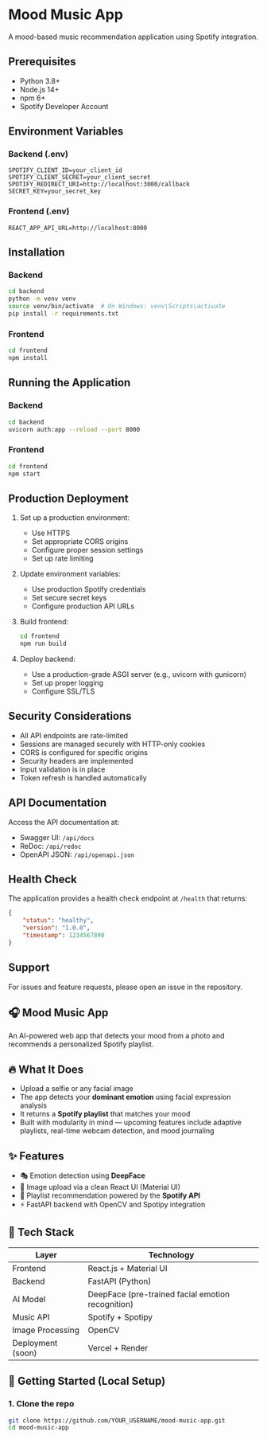 # Mood Music App

A mood-based music recommendation application using Spotify integration.

## Prerequisites

- Python 3.8+
- Node.js 14+
- npm 6+
- Spotify Developer Account

## Environment Variables

### Backend (.env)
```
SPOTIFY_CLIENT_ID=your_client_id
SPOTIFY_CLIENT_SECRET=your_client_secret
SPOTIFY_REDIRECT_URI=http://localhost:3000/callback
SECRET_KEY=your_secret_key
```

### Frontend (.env)
```
REACT_APP_API_URL=http://localhost:8000
```

## Installation

### Backend
```bash
cd backend
python -m venv venv
source venv/bin/activate  # On Windows: venv\Scripts\activate
pip install -r requirements.txt
```

### Frontend
```bash
cd frontend
npm install
```

## Running the Application

### Backend
```bash
cd backend
uvicorn auth:app --reload --port 8000
```

### Frontend
```bash
cd frontend
npm start
```

## Production Deployment

1. Set up a production environment:
   - Use HTTPS
   - Set appropriate CORS origins
   - Configure proper session settings
   - Set up rate limiting

2. Update environment variables:
   - Use production Spotify credentials
   - Set secure secret keys
   - Configure production API URLs

3. Build frontend:
   ```bash
   cd frontend
   npm run build
   ```

4. Deploy backend:
   - Use a production-grade ASGI server (e.g., uvicorn with gunicorn)
   - Set up proper logging
   - Configure SSL/TLS

## Security Considerations

- All API endpoints are rate-limited
- Sessions are managed securely with HTTP-only cookies
- CORS is configured for specific origins
- Security headers are implemented
- Input validation is in place
- Token refresh is handled automatically

## API Documentation

Access the API documentation at:
- Swagger UI: `/api/docs`
- ReDoc: `/api/redoc`
- OpenAPI JSON: `/api/openapi.json`

## Health Check

The application provides a health check endpoint at `/health` that returns:
```json
{
    "status": "healthy",
    "version": "1.0.0",
    "timestamp": 1234567890
}
```

## Support

For issues and feature requests, please open an issue in the repository.

## 🎧 Mood Music App

An AI-powered web app that detects your mood from a photo and recommends a personalized Spotify playlist.

## 🔥 What It Does

- Upload a selfie or any facial image
- The app detects your **dominant emotion** using facial expression analysis
- It returns a **Spotify playlist** that matches your mood
- Built with modularity in mind — upcoming features include adaptive playlists, real-time webcam detection, and mood journaling

## ✨ Features

- 🎭 Emotion detection using **DeepFace**
- 📸 Image upload via a clean React UI (Material UI)
- 🎵 Playlist recommendation powered by the **Spotify API**
- ⚡ FastAPI backend with OpenCV and Spotipy integration

## 🧱 Tech Stack

| Layer      | Technology |
|------------|------------|
| Frontend   | React.js + Material UI |
| Backend    | FastAPI (Python) |
| AI Model   | DeepFace (pre-trained facial emotion recognition) |
| Music API  | Spotify + Spotipy |
| Image Processing | OpenCV |
| Deployment (soon) | Vercel + Render |

## 🚀 Getting Started (Local Setup)

### 1. Clone the repo

```bash
git clone https://github.com/YOUR_USERNAME/mood-music-app.git
cd mood-music-app
